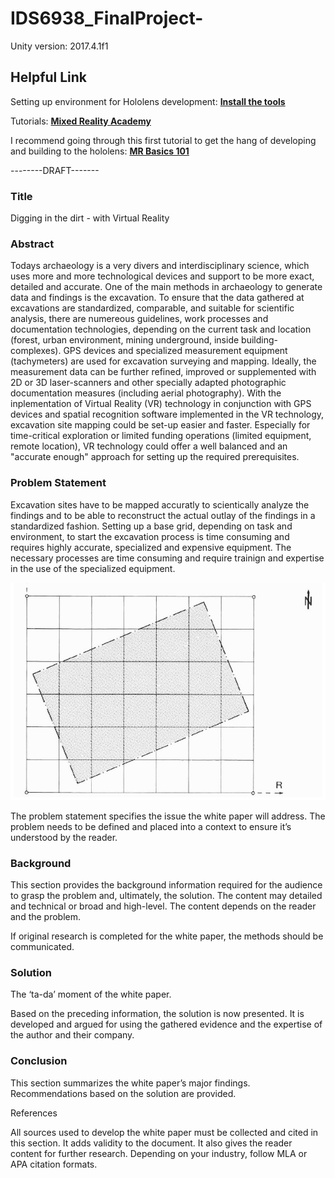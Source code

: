 # IDS6938_FinalProject-

Unity version: 2017.4.1f1

## Helpful Link

Setting up environment for Hololens development:
[**Install the tools**](https://docs.microsoft.com/en-us/windows/mixed-reality/install-the-tools)

Tutorials:
[**Mixed Reality Academy**](https://docs.microsoft.com/en-us/windows/mixed-reality/academy)
 
I recommend going through this first tutorial to get the hang of developing and building to the hololens:
[**MR Basics 101**](https://docs.microsoft.com/en-us/windows/mixed-reality/holograms-101)


--------DRAFT-------

### Title

Digging in the dirt - with Virtual Reality


### Abstract

Todays archaeology is a very divers and interdisciplinary science, which uses more and more technological devices and support to be more exact, detailed and accurate. One of the main methods in archaeology to generate data and findings is the excavation. To ensure that the data gathered at excavations are standardized, comparable, and suitable for scientific analysis, there are numereous guidelines, work processes and documentation technologies, depending on the current task and location (forest, urban environment, mining underground, inside building-complexes). 
GPS devices and specialized measurement equipment (tachymeters) are used for excavation surveying and mapping. Ideally, the measurement data can be further refined, improved or supplemented with 2D or 3D laser-scanners and other specially adapted photographic documentation measures (including aerial photography). 
With the inplementation of Virtual Reality (VR) technology in conjunction with GPS devices and spatial recognition software implemented in the VR technology, excavation site mapping could be set-up easier and faster. Especially for time-critical exploration or limited funding operations (limited equipment, remote location), VR technology could offer a well balanced and an "accurate enough" approach for setting up the required prerequisites. 


### Problem Statement

Excavation sites have to be mapped accuratly to scientically analyze the findings and to be able to reconstruct the actual outlay of the findings in a standardized fashion. Setting up a base grid, depending on task and environment, to start the excavation process is time consuming and requires highly accurate, specialized and expensive equipment. The necessary processes are time consuming and require trainign and expertise in the use of the specialized equipment.

![Grid](https://github.com/valdeezzee/IDS6938_FinalProject-/blob/master/Ausgrabung/Grid_in_Grid.png)

The problem statement specifies the issue the white paper will address. The problem needs to be defined and placed into a context to ensure it’s understood by the reader.

### Background

This section provides the background information required for the audience to grasp the problem and, ultimately, the solution. The content may detailed and technical or broad and high-level. The content depends on the reader and the problem.

If original research is completed for the white paper, the methods should be communicated.

### Solution

The ‘ta-da’ moment of the white paper.

Based on the preceding information, the solution is now presented. It is developed and argued for using the gathered evidence and the expertise of the author and their company.

### Conclusion

This section summarizes the white paper’s major findings. Recommendations based on the solution are provided.

References

All sources used to develop the white paper must be collected and cited in this section. It adds validity to the document. It also gives the reader content for further research. Depending on your industry, follow MLA or APA citation formats.

